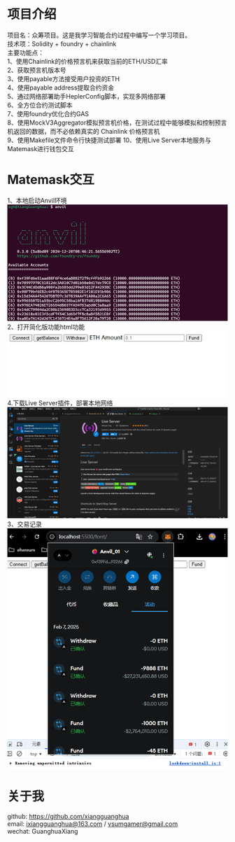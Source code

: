 # 项目介绍

项目名：众筹项目。这是我学习智能合约过程中编写一个学习项目。  
技术项：Solidity + foundry + chainlink  
主要功能点：  
1、使用Chainlink的价格预言机来获取当前的ETH/USD汇率  
2、获取预言机版本号  
3、使用payable方法接受用户投资的ETH  
4、使用payable address提取合约资金  
5、通过网络部署助手HeplerConfig脚本，实现多网络部署  
6、全方位合约测试脚本  
7、使用foundry优化合约GAS  
8、使用MockV3Aggregator模拟预言机价格，在测试过程中能够模拟和控制预言机返回的数据，而不必依赖真实的 Chainlink 价格预言机  
9、使用Makefile文件命令行快捷测试部署
10、使用Live Server本地服务与Matemask进行钱包交互

# Matemask交互

1、本地启动Anvil环境  
![alt text](img/image3.png)  
2、打开简化版功能html功能  
![alt text](img/image2.png)  
 4.下载Live Server插件，部署本地网络  
![alt text](img/image4.png)  
3、交易记录  
![alt text](img/image.png)

# 关于我

github: https://github.com/xiangguanghua  
email: ixiangguanghua@163.com / vsumgamer@gmail.com  
wechat: GuanghuaXiang
